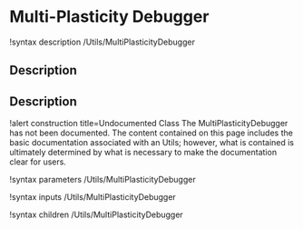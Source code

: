 # Multi-Plasticity Debugger

!syntax description /Utils/MultiPlasticityDebugger

## Description

## Description
!alert construction title=Undocumented Class
The MultiPlasticityDebugger has not been documented. The content contained on this page
includes the basic documentation associated with an Utils; however, what is contained is
ultimately determined by what is necessary to make the documentation clear for users.

!syntax parameters /Utils/MultiPlasticityDebugger

!syntax inputs /Utils/MultiPlasticityDebugger

!syntax children /Utils/MultiPlasticityDebugger
